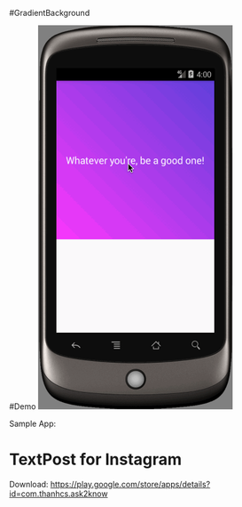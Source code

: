 #GradientBackground

#Demo
![image](https://github.com/thanhcs94/GradientBackground/blob/master/background_gradient.gif)

Sample App:
# TextPost for Instagram
Download: https://play.google.com/store/apps/details?id=com.thanhcs.ask2know